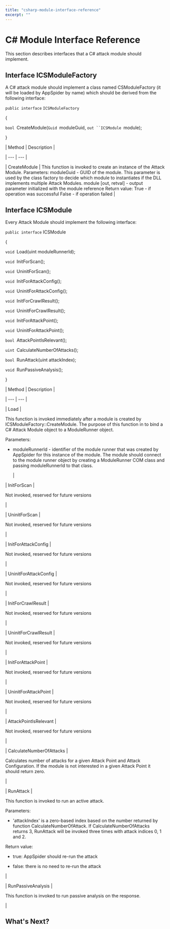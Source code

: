 ```yaml
---
title: "csharp-module-interface-reference"
excerpt: ""
---
```

# C# Module Interface Reference

This section describes interfaces that a C# attack module should implement.

## Interface ICSModuleFactory

A C# attack module should implement a class named CSModuleFactory (it will be loaded by AppSpider by name) which should be derived from the following interface:

`public interface` `ICSModuleFactory`

{

`bool `CreateModule(`Guid `moduleGuid, `out ``ICSModule `module);

}

| Method | Description |

| --- | --- |

| CreateModule | This function is invoked to create an instance of the Attack Module. Parameters: moduleGuid - GUID of the module. This parameter is used by the class factory to decide which module to instantiates if the DLL implements multiple Attack Modules. module [out, retval] - output parameter initialized with the module reference Return value: True - if operation was successful False - if operation failed |

## Interface ICSModule

Every Attack Module should implement the following interface:

`public interface` ICSModule

{

`void `Load(uint moduleRunnerId);

`void `InitForScan();

`void `UninitForScan();

`void `InitForAttackConfig();

`void `UninitForAttackConfig();

`void `InitForCrawlResult();

`void `UninitForCrawlResult();

`void `InitForAttackPoint();

`void `UninitForAttackPoint();

`bool `AttackPointIsRelevant();

`uint `CalculateNumberOfAttacks();

`bool `RunAttack(uint attackIndex);

`void `RunPassiveAnalysis();

}

| Method | Description |

| --- | --- |

| Load | 
 

This function is invoked immediately after a module is created by ICSModuleFactory::CreateModule. The purpose of this function in to bind a C# Attack Module object to a ModuleRunner object.

Parameters:

- moduleRunnerId - identifier of the module runner that was created by AppSpider for this instance of the module. The module should connect to the module runner object by creating a ModuleRunner COM class and passing moduleRunnerId to that class.

  |

| InitForScan | 
 

Not invoked, reserved for future versions

  |

| UninitForScan | 
 

Not invoked, reserved for future versions

  |

| InitForAttackConfig | 
 

Not invoked, reserved for future versions

  |

| UninitForAttackConfig | 
 

Not invoked, reserved for future versions

  |

| InitForCrawlResult | 
 

Not invoked, reserved for future versions

  |

| UninitForCrawlResult | 
 

Not invoked, reserved for future versions

  |

| InitForAttackPoint | 
 

Not invoked, reserved for future versions

  |

| UninitForAttackPoint | 
 

Not invoked, reserved for future versions

  |

| AttackPointIsRelevant | 
 

Not invoked, reserved for future versions

  |

| CalculateNumberOfAttacks | 
 

Calculates number of attacks for a given Attack Point and Attack Configuration. If the module is not interested in a given Attack Point it should return zero.

  |

| RunAttack | 
 

This function is invoked to run an active attack.

Parameters:

- 'attackIndex' is a zero-based index based on the number returned by function CalculateNumberOfAttack. If CalculateNumberOfAttacks returns 3, RunAttack will be invoked three times with attack indices 0, 1 and 2.

Return value:

- true: AppSpider should re-run the attack

-  false: there is no need to re-run the attack

  |

| RunPassiveAnalysis | 
 

This function is invoked to run passive analysis on the response.

  |

## What's Next?

<menuproxy data-mc-skin="/Project/Skins/SideMenu.flskn" mc-linked-toc="/Project/TOCs/as-custom-attack-module-api.fltoc" style="mc-toc-depth: 1;mc-context-sensitive: True;mc-include-parent: True;mc-include-siblings: True;mc-include-children: True;" madcap:conditions="General.Online_Only"></menuproxy>